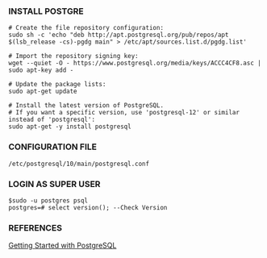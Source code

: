 ### INSTALL POSTGRE
```
# Create the file repository configuration:
sudo sh -c 'echo "deb http://apt.postgresql.org/pub/repos/apt $(lsb_release -cs)-pgdg main" > /etc/apt/sources.list.d/pgdg.list'

# Import the repository signing key:
wget --quiet -O - https://www.postgresql.org/media/keys/ACCC4CF8.asc | sudo apt-key add -

# Update the package lists:
sudo apt-get update

# Install the latest version of PostgreSQL.
# If you want a specific version, use 'postgresql-12' or similar instead of 'postgresql':
sudo apt-get -y install postgresql
```
### CONFIGURATION FILE
```
/etc/postgresql/10/main/postgresql.conf 
```
### LOGIN AS SUPER USER
```
$sudo -u postgres psql
postgres=# select version(); --Check Version
```
### REFERENCES
[Getting Started with PostgreSQL](https://www3.ntu.edu.sg/home/ehchua/programming/sql/PostgreSQL_GetStarted.html)
